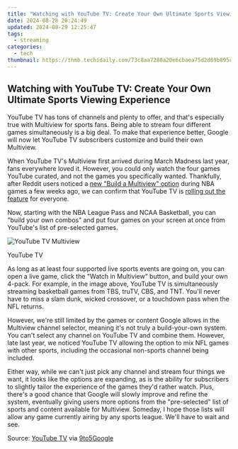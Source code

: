 ```yaml
---
title: "Watching with YouTube TV: Create Your Own Ultimate Sports Viewing Experience"
date: 2024-08-28 20:24:49
updated: 2024-08-29 12:25:47
tags:
  - streaming
categories:
  - tech
thumbnail: https://thmb.techidaily.com/73c8aa7288a20e6cbaea75d2d69b895c345ae8292d35b3d8b3e159cf26b59b05.jpg
---
```


## Watching with YouTube TV: Create Your Own Ultimate Sports Viewing Experience

YouTube TV has tons of channels and plenty to offer, and that's especially true with Multiview for sports fans. Being able to stream four different games simultaneously is a big deal. To make that experience better, Google will now let YouTube TV subscribers customize and build their own Multiview.

 When YouTube TV's Multiview first arrived during March Madness last year, fans everywhere loved it. However, you could only watch the four games YouTube curated, and not the games you specifically wanted. Thankfully, after Reddit users noticed a [new "Build a Multiview" option](https://www.reddit.com/r/youtubetv/comments/1aedg6b/build%5Fa%5Fmultiview%5Fis%5Fthis%5Fa%5Fthing%5Fnow/) during NBA games a few weeks ago, we can confirm that YouTube TV is [rolling out the feature](https://twitter.com/YouTubeTV/status/1757916159729627517) for everyone.

 Now, starting with the NBA League Pass and NCAA Basketball, you can "build your own combos" and put four games on your screen at once from YouTube's list of pre-selected games.

![YouTube TV Multiview](https://static1.howtogeekimages.com/wordpress/wp-content/uploads/2024/02/youtube-tv-multiview.jpg) 

YouTube TV

 As long as at least four supported live sports events are going on, you can open a live game, click the "Watch in Multiview" button, and build your own 4-pack. For example, in the image above, YouTube TV is simultaneously streaming basketball games from TBS, truTV, CBS, and TNT. You'll never have to miss a slam dunk, wicked crossover, or a touchdown pass when the NFL returns.

 However, we're still limited by the games or content Google allows in the Multiview channel selector, meaning it's not truly a build-your-own system. You can't select any channel on YouTube TV and combine them. However, late last year, we noticed YouTube TV allowing the option to mix NFL games with other sports, including the occasional non-sports channel being included.

 Either way, while we can't just pick any channel and stream four things we want, it looks like the options are expanding, as is the ability for subscribers to slightly tailor the experience of the games they'd rather watch. Plus, there's a good chance that Google will slowly improve and refine the system, eventually giving users more options from the "pre-selected" list of sports and content available for Multiview. Someday, I hope those lists will allow any game currently airing by any sports league. We'll have to wait and see.

 Source: [YouTube TV](https://twitter.com/YouTubeTV/status/1757916159729627517) via [9to5Google](https://9to5google.com/2024/02/14/youtube-tv-build-a-multiview/)

<ins class="adsbygoogle"
     style="display:block"
     data-ad-format="autorelaxed"
     data-ad-client="ca-pub-7571918770474297"
     data-ad-slot="1223367746"></ins>



<ins class="adsbygoogle"
     style="display:block"
     data-ad-client="ca-pub-7571918770474297"
     data-ad-slot="8358498916"
     data-ad-format="auto"
     data-full-width-responsive="true"></ins>
